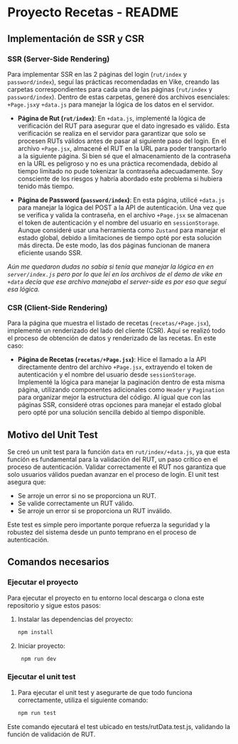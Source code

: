# Proyecto Recetas - README

## Implementación de SSR y CSR

### SSR (Server-Side Rendering)

Para implementar SSR en las 2 páginas del login (`rut/index` y `password/index`), seguí las prácticas recomendadas en Vike, creando las carpetas correspondientes para cada una de las páginas (`rut/index` y `password/index`). Dentro de estas carpetas, generé dos archivos esenciales: `+Page.jsx`y `+data.js` para manejar la lógica de los datos en el servidor.

- **Página de Rut (`rut/index`)**: En `+data.js`, implementé la lógica de verificación del RUT para asegurar que el dato ingresado es válido. Esta verificación se realiza en el servidor para garantizar que solo se procesen RUTs válidos antes de pasar al siguiente paso del login. En el archivo `+Page.jsx`, almacené el RUT en la URL para poder transportarlo a la siguiente página. Si bien sé que el almacenamiento de la contraseña en la URL es peligroso y no es una práctica recomendada, debido al tiempo limitado no pude tokenizar la contraseña adecuadamente. Soy consciente de los riesgos y habría abordado este problema si hubiera tenido más tiempo.

- **Página de Password (`password/index`)**: En esta página, utilicé `+data.js` para manejar la lógica del POST a la API de autenticación. Una vez que se verifica y valida la contraseña, en el archivo `+Page.jsx` se almacenan el token de autenticación y el nombre del usuario en `sessionStorage`. Aunque consideré usar una herramienta como `Zustand` para manejar el estado global, debido a limitaciones de tiempo opté por esta solución más directa. De este modo, las dos páginas funcionan de manera eficiente usando SSR.

*Aún me quedaron dudas no sabía si tenía que manejar la lógica en en `server/index.js` pero por lo que leí en los archivos de el demo de vike en `+data` decía que ese archivo manejaba el server-side es por eso que seguí esa lógica.*

### CSR (Client-Side Rendering)

Para la página que muestra el listado de recetas (`recetas/+Page.jsx`), implementé un renderizado del lado del cliente (CSR). Aquí se realizó todo el proceso de obtención de datos y renderizado de las recetas. En este caso:

- **Página de Recetas (`recetas/+Page.jsx`)**: Hice el llamado a la API directamente dentro del archivo `+Page.jsx`, extrayendo el token de autenticación y el nombre del usuario desde `sessionStorage`. Implementé la lógica para manejar la paginación dentro de esta misma página, utilizando componentes adicionales como `Header` y `Pagination` para organizar mejor la estructura del código. Al igual que con las páginas SSR, consideré otras opciones para manejar el estado global pero opté por una solución sencilla debido al tiempo disponible.

## Motivo del Unit Test

Se creó un unit test para la función `data` en `rut/index/+data.js`, ya que esta función es fundamental para la validación del RUT, un paso crítico en el proceso de autenticación. Validar correctamente el RUT nos garantiza que solo usuarios válidos puedan avanzar en el proceso de login. El unit test asegura que:
- Se arroje un error si no se proporciona un RUT.
- Se valide correctamente un RUT válido.
- Se arroje un error si se proporciona un RUT inválido.

Este test es simple pero importante porque refuerza la seguridad y la robustez del sistema desde un punto temprano en el proceso de autenticación.

## Comandos necesarios

### Ejecutar el proyecto
Para ejecutar el proyecto en tu entorno local descarga o clona este repositorio y sigue estos pasos:

1. Instalar las dependencias del proyecto:
   ```bash
   npm install

2. Iniciar proyecto:
   ```bash
    npm run dev

### Ejecutar el unit test

1. Para ejecutar el unit test y asegurarte de que todo funciona correctamente, utiliza el siguiente comando:
     ```bash
    npm run test

Este comando ejecutará el test ubicado en tests/rutData.test.js, validando la función de validación de RUT.